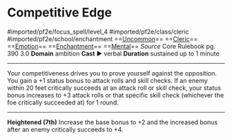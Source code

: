 # Competitive Edge
#imported/pf2e/focus_spell/level_4 #imported/pf2e/class/cleric #imported/pf2e/school/enchantment 
==[Uncommon](uncommon.md)== ==[Cleric](rules/traits/cleric.md)== ==[Emotion](emotion.md)== ==[Enchantment](enchantment.md)== ==[Mental](mental.md)==
*Source* Core Rulebook pg. 390 3.0
**Domain** ambition
**Cast** ► verbal
**Duration** sustained up to 1 minute

---
Your competitiveness drives you to prove yourself against the opposition. You gain a +1 status bonus to attack rolls and skill checks. If an enemy within 20 feet critically succeeds at an attack roll or skill check, your status bonus increases to +3 attack rolls or that specific skill check (whichever the foe critically succeeded at) for 1 round.

<hr>

**Heightened (7th)** Increase the base bonus to +2 and the increased bonus after an enemy critically succeeds to +4.